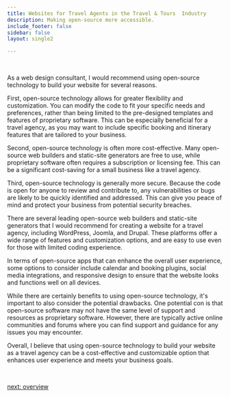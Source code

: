 ```yaml
---
title: Websites for Travel Agents in the Travel & Tours  Industry
description: Making open-source more accessible.
include_footer: false
sidebar: false
layout: single2

---
```


<br>
<p>
As a web design consultant, I would recommend using open-source technology to build your website for several reasons.

First, open-source technology allows for greater flexibility and customization. You can modify the code to fit your specific needs and preferences, rather than being limited to the pre-designed templates and features of proprietary software. This can be especially beneficial for a travel agency, as you may want to include specific booking and itinerary features that are tailored to your business.

Second, open-source technology is often more cost-effective. Many open-source web builders and static-site generators are free to use, while proprietary software often requires a subscription or licensing fee. This can be a significant cost-saving for a small business like a travel agency.

Third, open-source technology is generally more secure. Because the code is open for anyone to review and contribute to, any vulnerabilities or bugs are likely to be quickly identified and addressed. This can give you peace of mind and protect your business from potential security breaches.

There are several leading open-source web builders and static-site generators that I would recommend for creating a website for a travel agency, including WordPress, Joomla, and Drupal. These platforms offer a wide range of features and customization options, and are easy to use even for those with limited coding experience.

In terms of open-source apps that can enhance the overall user experience, some options to consider include calendar and booking plugins, social media integrations, and responsive design to ensure that the website looks and functions well on all devices.

While there are certainly benefits to using open-source technology, it's important to also consider the potential drawbacks. One potential con is that open-source software may not have the same level of support and resources as proprietary software. However, there are typically active online communities and forums where you can find support and guidance for any issues you may encounter.

Overall, I believe that using open-source technology to build your website as a travel agency can be a cost-effective and customizable option that enhances user experience and meets your business goals.

<br>

<a href="https://workdojos.com/travelagents/overview">next: overview</a>
<br>
<br>
</p>
